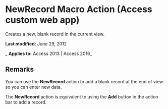 
# NewRecord Macro Action (Access custom web app)
Creates a new, blank record in the current view.

 **Last modified:** June 29, 2012

 _ **Applies to:** Access 2013 | Access 2016_

## Remarks

You can use the  **NewRecord** action to add a blank record at the end of view so you can enter new data.

The  **NewRecord** action is equivalent to using the **Add** button in the action bar to add a record.

